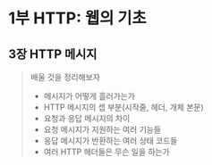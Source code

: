 # 1부 HTTP: 웹의 기초

## 3장 HTTP 메시지

> 배울 것을 정리해보자
>
> - 메시지가 어떻게 흘러가는가
> - HTTP 메시지의 셉 부분(시작줄, 헤더, 개체 본문)
> - 요청과 응답 메시지의 차이
> - 요청 메시지가 지원하는 여러 기능들
> - 응답 메시지가 반환하는 여러 상태 코드들
> - 여러 HTTP 헤더들은 무슨 일을 하는가
